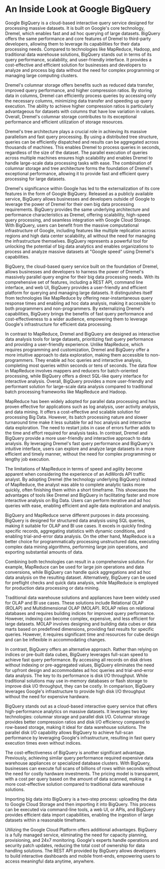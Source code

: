 # An Inside Look at Google BigQuery

Google BigQuery is a cloud-based interactive query service designed for processing massive datasets. It is built on Google's core technology, Dremel, which enables fast and ad hoc querying of large datasets. BigQuery offers the same performance and core features of Dremel to third-party developers, allowing them to leverage its capabilities for their data processing needs. Compared to technologies like MapReduce, Hadoop, and traditional data warehouse solutions, BigQuery stands out in terms of its query performance, scalability, and user-friendly interface. It provides a cost-effective and efficient solution for businesses and developers to analyze and process big data without the need for complex programming or managing large computing clusters.

Dremel's columnar storage offers benefits such as reduced data transfer, improved query performance, and higher compression ratios. By storing data in columns, Dremel can efficiently process queries by accessing only the necessary columns, minimizing data transfer and speeding up query execution. The ability to achieve higher compression ratios is particularly advantageous for datasets with columns that have low variation in values. Overall, Dremel's columnar storage contributes to its exceptional performance and efficient utilization of storage resources.

Dremel's tree architecture plays a crucial role in achieving its massive parallelism and fast query processing. By using a distributed tree structure, queries can be efficiently dispatched and results can be aggregated across thousands of machines. This enables Dremel to process queries in seconds, regardless of the size of the dataset. The parallel execution of queries across multiple machines ensures high scalability and enables Dremel to handle large-scale data processing tasks with ease. The combination of columnar storage and tree architecture forms the foundation of Dremel's exceptional performance, allowing it to provide fast and efficient query processing for large datasets.

Dremel's significance within Google has led to the externalization of its core features in the form of Google BigQuery. Released as a publicly available service, BigQuery allows businesses and developers outside of Google to leverage the power of Dremel for their own big data processing requirements. BigQuery provides the same underlying architecture and performance characteristics as Dremel, offering scalability, high-speed query processing, and seamless integration with Google Cloud Storage. With BigQuery, users can benefit from the massive computational infrastructure of Google, including features like multiple replication across regions and high data center scalability, all without the need for managing the infrastructure themselves. BigQuery represents a powerful tool for unlocking the potential of big data analytics and enables organizations to process and analyze massive datasets at "Google speed" using Dremel's capabilities.

BigQuery, the cloud-based query service built on the foundation of Dremel, allows businesses and developers to harness the power of Dremel's massively parallel query engine for their big data processing needs. With its comprehensive set of features, including a REST API, command line interface, and web UI, BigQuery provides a user-friendly and efficient platform for querying and managing large datasets. It distinguishes itself from technologies like MapReduce by offering near-instantaneous query response times and enabling ad hoc data analysis, making it accessible to both programmers and non-programmers. By externalizing Dremel's capabilities, BigQuery brings the benefits of fast query performance and cost-effectiveness to a wider audience, empowering them to leverage Google's infrastructure for efficient data processing.

In contrast to MapReduce, Dremel and BigQuery are designed as interactive data analysis tools for large datasets, prioritizing fast query performance and providing a user-friendly experience. Unlike MapReduce, which requires programming and customization, Dremel and BigQuery offer a more intuitive approach to data exploration, making them accessible to non-programmers. They enable ad hoc queries and interactive analysis, completing most queries within seconds or tens of seconds. The data flow in MapReduce involves mappers and reducers for batch-oriented processing, while BigQuery offers a direct SQL-like query interface for interactive analysis. Overall, BigQuery provides a more user-friendly and performant solution for large-scale data analysis compared to traditional batch processing frameworks like MapReduce and Hadoop.

MapReduce has been widely adopted for parallel data processing and has proven effective for applications such as log analysis, user activity analysis, and data mining. It offers a cost-effective and scalable solution for processing Big Data. However, its batch processing nature and slower turnaround time make it less suitable for ad hoc analysis and interactive data exploration. The need to restart jobs in case of errors further adds to the time and effort required for analysis tasks. In contrast, Dremel and BigQuery provide a more user-friendly and interactive approach to data analysis. By leveraging Dremel's fast query performance and BigQuery's intuitive interface, users can explore and analyze large datasets in a more efficient and timely manner, without the need for complex programming or lengthy job execution.

The limitations of MapReduce in terms of speed and agility become apparent when considering the experience of an AdWords API traffic analyst. By adopting Dremel (the technology underlying BigQuery) instead of MapReduce, the analyst was able to complete analytic tasks more quickly, often finishing them within a short timeframe. This showcases the advantages of tools like Dremel and BigQuery in facilitating faster and more interactive analysis on Big Data. Users can perform iterative and ad hoc queries with ease, enabling efficient and agile data exploration and analysis.

BigQuery and MapReduce serve different purposes in data processing. BigQuery is designed for structured data analysis using SQL queries, making it suitable for OLAP and BI use cases. It excels in quickly finding specific records, aggregating statistics with dynamic conditions, and enabling trial-and-error data analysis. On the other hand, MapReduce is a better choice for programmatically processing unstructured data, executing complex data mining algorithms, performing large join operations, and exporting substantial amounts of data.

Combining both technologies can result in a comprehensive solution. For example, MapReduce can be used for large join operations and data conversions, while BigQuery can handle quick aggregations and ad hoc data analysis on the resulting dataset. Alternatively, BigQuery can be used for preflight checks and quick data analysis, while MapReduce is employed for production data processing or data mining.

Traditional data warehouse solutions and appliances have been widely used for OLAP and BI use cases. These solutions include Relational OLAP (ROLAP) and Multidimensional OLAP (MOLAP). ROLAP relies on relational databases and requires building indices for improved query performance. However, indexing can become complex, expensive, and less efficient for large datasets. MOLAP involves designing and building data cubes or data marts based on predefined dimensions, providing fast results for specific queries. However, it requires significant time and resources for cube design and can be inflexible in accommodating changes.

In contrast, BigQuery offers an alternative approach. Rather than relying on indices or pre-built data cubes, BigQuery leverages full-scan speed to achieve fast query performance. By accessing all records on disk drives without indexing or pre-aggregated values, BigQuery eliminates the need for upfront design and accommodates ad hoc queries and trial-and-error data analysis. The key to its performance is disk I/O throughput. While traditional solutions may use in-memory databases or flash storage to improve disk I/O throughput, they can be costly. In comparison, BigQuery leverages Google's infrastructure to provide high disk I/O throughput without the need for expensive hardware.

BigQuery stands out as a cloud-based interactive query service that offers high-performance analytics on massive datasets. It leverages two key technologies: columnar storage and parallel disk I/O. Columnar storage provides better compression ratios and disk I/O efficiency compared to row-based storage, making it ideal for data warehouse solutions. The parallel disk I/O capability allows BigQuery to achieve full-scan performance by leveraging Google's infrastructure, resulting in fast query execution times even without indices.

The cost-effectiveness of BigQuery is another significant advantage. Previously, achieving similar query performance required expensive data warehouse appliances or specialized database clusters. With BigQuery, businesses can execute full scans of billions of rows within seconds without the need for costly hardware investments. The pricing model is transparent, with a cost per query based on the amount of data scanned, making it a more cost-effective solution compared to traditional data warehouse solutions.

Importing big data into BigQuery is a two-step process: uploading the data to Google Cloud Storage and then importing it into BigQuery. This process can be executed via command-line tools, a web UI, or APIs, and BigQuery provides efficient data import capabilities, enabling the ingestion of large datasets within a reasonable timeframe.

Utilizing the Google Cloud Platform offers additional advantages. BigQuery is a fully managed service, eliminating the need for capacity planning, provisioning, and 24x7 monitoring. Google's experts handle operations and security patch updates, reducing the total cost of ownership for data handling solutions. The REST API provided by BigQuery allows developers to build interactive dashboards and mobile front-ends, empowering users to access meaningful data anytime, anywhere.